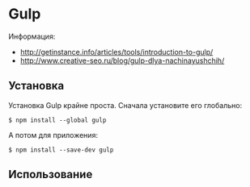 # Gulp

Информация: 

* http://getinstance.info/articles/tools/introduction-to-gulp/
* http://www.creative-seo.ru/blog/gulp-dlya-nachinayushchih/

## Установка

Установка Gulp крайне проста. Сначала установите его глобально:

```
$ npm install --global gulp
```

А потом для приложения:

```
$ npm install --save-dev gulp
```

## Использование

